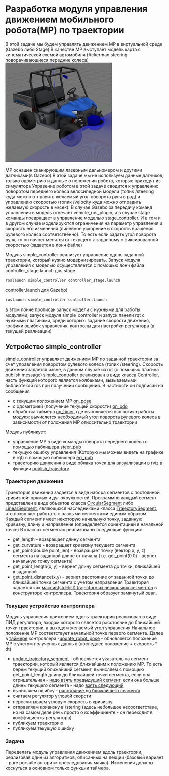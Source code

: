 # Разработка модуля управления движением мобильного робота(МР) по траектории
В этой задаче мы будем управлять движением МР в виртуальной среде (Gazebo либо Stage)
В качестве МР выступает модель карта с кинематической схемой автомобиля (Ackerman steering - поворачивающиеся передние колеса)
![cart](./cart.png)

МР оснащен сканирующим лазерным дальномером и другими датчиками(в Gazebo)
В этой задаче мы не используем данные датчиков, только одометрию и данные о положении робота, которые приходят из симулятора
Управение роботом в этой задаче сводится к управлению поворотом переднего колеса велосипедной модели (топик /steering куда можно отправить желаемый угол поворота руля в рад) и управлению скоростью (топик /velocity куда можно отправить желаемую скорость в м/сек). 
В случае Gazebo за передачу команд управления в модель отвечает vehicle_ros_plugin, а в случае stage команды превращает в управление моделью stage_controller. И в том и в другом случае моделируются ограничения на параметр управления и скорость его изменения (линейное ускорение и скорость вращения рулевого колеса соответственно). То есть если задать угол поворота руля, то он начнет менятся от текущего к заданному с фиксированной скоростью (задается в лонч файле)

Модуль simple_controller реализует управление вдоль заданной траектории, который нужно модернизировать.
Запуск модуля управления с моделью осуществляется с помощью лонч  файла controller_stage.launch для stage
```bash
roslaunch simple_controller controller_stage.launch
```
controller.launch для Gazebo)
```bash
roslaunch simple_controller controller.launch
```
в этом лонче прописан запуск модели с нужными для работы модулями, запуск модуля simple_controller и запуск панели rqt с нужными плагинами, среди которых: задание скорости движения, графики ошибок управления, контролы для настройки регулятора (в текущей реализации)

## Устройство simple_controller
simple_controller управляет движением МР по заданной траектории за счет управления поворотом рулевого колеса (топик /steering). Скорость движения задается извне, в данном случае из rqt (с помощью плагина publish message)
simple_controller реализован в виде класса [Controller](https://github.com/AndreyMinin/MobileRobots/blob/master/mr_ws/src/simple_controller/src/controller.h#L34), часть функций которого является колбеками, вызываемыми библиотекой ros при получении сообщений.
В частности он подписан на сообщения 
- с текущим положением МР [on_pose](https://github.com/AndreyMinin/MobileRobots/blob/master/mr_ws/src/simple_controller/src/controller.cpp#L102)
- с одометрией (получение текущей скорости) [on_odo](https://github.com/AndreyMinin/MobileRobots/blob/master/mr_ws/src/simple_controller/src/controller.cpp#L118)
- обработка таймера [on_timer](https://github.com/AndreyMinin/MobileRobots/blob/master/mr_ws/src/simple_controller/src/controller.cpp#L60), где выполняется вся логика работы модуля: вычислется необходимый угол поворота рулевого колеса в зависимости от положения МР относительно траектории

Модуль публикует:
- управление МР в виде команды поворота переднего колеса с помощью паблишера [steer_pub](https://github.com/AndreyMinin/MobileRobots/blob/master/mr_ws/src/simple_controller/src/controller.cpp#L92)
- текущую ошибку управления (Которую мы можем видеть на графике в rqt) с помощью паблишера [err_pub](https://github.com/AndreyMinin/MobileRobots/blob/master/mr_ws/src/simple_controller/src/controller.cpp#L125)
- траекторию движения в виде облака точек для визуализации в rviz в функции [publish_trajectory](https://github.com/AndreyMinin/MobileRobots/blob/master/mr_ws/src/simple_controller/src/controller.cpp#L181)

### Траектория движения
Траектория движения задается в виде набора сегментов с постоянной кривизной: прямых и дуг окружностей. Программно каждый сегмент представлен в виде объектов класса [CircularSegment](https://github.com/AndreyMinin/MobileRobots/blob/master/mr_ws/src/simple_controller/include/trajectory_segment.h#L39) либо [LinearSegment](https://github.com/AndreyMinin/MobileRobots/blob/master/mr_ws/src/simple_controller/include/trajectory_segment.h#L103), являющихся наследниками класса [TrajectorySegment](https://github.com/AndreyMinin/MobileRobots/blob/master/mr_ws/src/simple_controller/include/trajectory_segment.h#L23), что позволяет работать с разными сегментами единым образом.
Каждый сегмент имеет некоторую начальную точку, заданную кривизну, длину и направление (определяется ориентацией в начальной точке)
В классах сегментах реализованы следующие функции:
- get_length - возвращает длину сегмента 
- get_curvature - возвращает кривизну текущего сегмента
- get_point(double point_len) - возвращает точку (вектор x, y, z) сегмента на заданной длине от начала (т.е. get_point(0.0) - вернет начальную точку сегмента)
- get_point_length(x, y) - вернет длину сегмента до точки, ближайшей к заданной
- get_point_distance(x,y) - вернет расстояние от заданной точки до ближайшей точки сегмента с учетом направления
Траектория задается как [массив(std::list) trajectory из нескольких сегментов](https://github.com/AndreyMinin/MobileRobots/blob/master/mr_ws/src/simple_controller/src/controller.cpp#L274) в конструкторе контроллера. Траектория образует замкнутый овал.

### Текущее устройство контроллера
Модуль управления движением вдоль траектории реализован в виде ПИД регулятора, входом которого является расстояние до ближайшей точки траектории, а выходом желаемый угол управления
Начальное положение МР соответствует начальной точке первого сегмента.
Далее в [таймере](https://github.com/AndreyMinin/MobileRobots/blob/master/mr_ws/src/simple_controller/src/controller.cpp#L60) контроллера
-[update_robot_pose](https://github.com/AndreyMinin/MobileRobots/blob/master/mr_ws/src/simple_controller/src/controller.cpp#L274) - обновляется положение МР с учетом полученных данных (последнее положение + скорость * dt)
- [update_trajectory_segment](https://github.com/AndreyMinin/MobileRobots/blob/master/mr_ws/src/simple_controller/src/controller.cpp#L66)  - обновляется указатель на сегмент траектории, который является ближайшим к положению МР. То есть берем текущий ближайший сегмент, вычисляем с помощью get_point_length длину до ближайшей точки сегмента, если она отрицательная - [надо взять предыдущий сегмент](https://github.com/AndreyMinin/MobileRobots/blob/master/mr_ws/src/simple_controller/src/controller.cpp#L31), если она больше длины текущего сегмента - надо [взять следующий](https://github.com/AndreyMinin/MobileRobots/blob/master/mr_ws/src/simple_controller/src/controller.cpp#L39) 
- вычисляем ошибку - [расстояние до ближайшего сегмента](https://github.com/AndreyMinin/MobileRobots/blob/master/mr_ws/src/simple_controller/src/controller.cpp#L69)
- считаем регулятор угловой скорсти
- пересчитываем угловую скорость в кривизну 
- отправляем кривизну в /stering (здесь небольшое несоответствие, но на самом деле речь просто о коэффициенте - он переходит в коэффициенты регулятора)
- публикуем траекторию
- публикуем текущую ошибку

### Задача
Переделать модуль управления движением вдоль траектории, реализовав один из алгоритмов, описанных на лекции (базовый вариант - pure pursuite алгоритм преследования маяка). Изменения должны коснуться в основном только функции таймера. 
